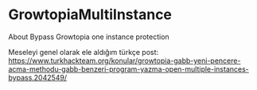 # GrowtopiaMultiInstance
About Bypass Growtopia one instance protection

Meseleyi genel olarak ele aldığım türkçe post: https://www.turkhackteam.org/konular/growtopia-gabb-yeni-pencere-acma-methodu-gabb-benzeri-program-yazma-open-multiple-instances-bypass.2042549/
